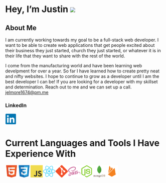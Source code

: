 # Hey, I’m Justin <img src="https://camo.githubusercontent.com/509e37d3aa1923cfafa8731c0b2ccbe665d2fdd46b39d5595547763015cceeec/68747470733a2f2f646967696e6573732e63612f636f6e74656e742f75706c6f6164732f323032302f30322f776176696e675f68616e645f7369676e5f313032342e676966" width=30px>

## About Me

I am currently working towards my goal to be a full-stack web developer. I want
to be able to create web applications that get people excited about their
business they just started, church they just started, or whatever it is in their
life that they want to share with the rest of the world.

I come from the manufacturing world and have been learning web develpment for
over a year. So far I have learned how to create pretty neat and nifty websites.
I hope to continue to grow as a developer until I am the best developer I can
be! If you are looking for a developer with my skillset and determination. Reach
out to me and we can set up a call. [jelmore1674@pm.me](jelmore1674@pm.me)

### LinkedIn

[<img src="https://raw.githubusercontent.com/devicons/devicon/9f4f5cdb393299a81125eb5127929ea7bfe42889/icons/linkedin/linkedin-original.svg" width=35px>](https://www.linkedin.com/in/justin-elmore-05087819a/)

# Current Languages and Tools I Have Experience With

<img src="https://raw.githubusercontent.com/devicons/devicon/9f4f5cdb393299a81125eb5127929ea7bfe42889/icons/html5/html5-original.svg" width=40px><img src="https://raw.githubusercontent.com/devicons/devicon/9f4f5cdb393299a81125eb5127929ea7bfe42889/icons/css3/css3-original.svg" width=40px><img src="https://raw.githubusercontent.com/devicons/devicon/9f4f5cdb393299a81125eb5127929ea7bfe42889/icons/javascript/javascript-original.svg" width=40px><img src="https://raw.githubusercontent.com/devicons/devicon/9f4f5cdb393299a81125eb5127929ea7bfe42889/icons/react/react-original.svg" width=40px><img src="https://raw.githubusercontent.com/devicons/devicon/9f4f5cdb393299a81125eb5127929ea7bfe42889/icons/git/git-original.svg" width=40px><img src="https://raw.githubusercontent.com/devicons/devicon/9f4f5cdb393299a81125eb5127929ea7bfe42889/icons/sass/sass-original.svg" width=40px><img src="https://raw.githubusercontent.com/devicons/devicon/9f4f5cdb393299a81125eb5127929ea7bfe42889/icons/nodejs/nodejs-original.svg" width=40px><img src="https://raw.githubusercontent.com/devicons/devicon/9f4f5cdb393299a81125eb5127929ea7bfe42889/icons/mongodb/mongodb-original-wordmark.svg" width=40px><img src="https://raw.githubusercontent.com/devicons/devicon/9f4f5cdb393299a81125eb5127929ea7bfe42889/icons/firebase/firebase-plain.svg" width=40px>

<!-- markdownlint-capture -->

<!--
**jelmore1674/jelmore1674** is a ✨ _special_ ✨ repository because its `README.md` (this file) appears on your GitHub profile.

Here are some ideas to get you started:


- 🔭 I’m currently working on ...
- 🌱 I’m currently learning ...
- 👯 I’m looking to collaborate on ...
- 🤔 I’m looking for help with ...
- 💬 Ask me about ...
- 📫 How to reach me: ...
- 😄 Pronouns: ...
- ⚡ Fun fact: ...
-->
